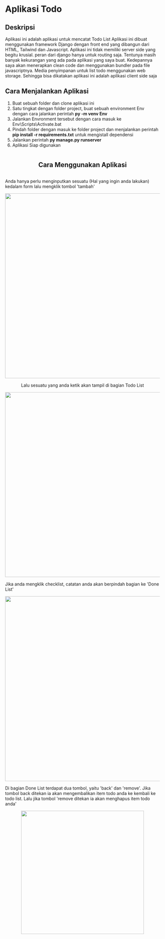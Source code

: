 <h1>Aplikasi Todo</h1>
<h2>Deskripsi</h2>
<p>Aplikasi ini adalah aplikasi untuk mencatat Todo List
Aplikasi ini dibuat menggunakan framework Django dengan front end yang dibangun dari HTML, Tailwind dan Javascript.
Aplikasi ini tidak memiliki server side yang begitu krusial. peran dari django hanya untuk routing saja. Tentunya masih banyak kekurangan yang ada pada aplikasi yang saya buat.
Kedepannya saya akan menerapkan clean code dan menggunakan bundler pada file javascriptnya. Media penyimpanan untuk list todo menggunakan web storage. Sehingga bisa
dikatakan aplikasi ini adalah aplikasi client side saja</p>
<h2>Cara Menjalankan Aplikasi</h2>
<ol>
  <li>Buat sebuah folder dan clone aplikasi ini</li>
  <li>Satu tingkat dengan folder project, buat sebuah environment Env dengan cara jalankan perintah <strong>py -m venv Env</strong></li>
  <li>Jalankan Envronment tersebut dengan cara masuk ke Env\Scripts\Activate.bat</li>
  <li>Pindah folder dengan masuk ke folder project dan menjalankan perintah <strong>pip install -r requirements.txt</strong> untuk mengistall dependensi</li>
  <li>Jalankan perintah <strong>py manage.py runserver</strong></li>
  <li>Aplikasi Siap digunakan</li>
</ol>
<div style="display:flex; flex-direction:column; align-items:center; width:100%">
  <h2>Cara Menggunakan Aplikasi</h2>
  <p>Anda hanya perlu menginputkan sesuatu (Hal yang ingin anda lakukan) kedalam form lalu mengklik tombol 'tambah'</p>
  <img src="https://github.com/user-attachments/assets/8ac4b591-fd2c-4143-ac30-fa767a756eb3" style="width:600px"/>
  <p>Lalu sesuatu yang anda ketik akan tampil di bagian Todo List</p>
  <img src="https://github.com/user-attachments/assets/c0cf6a51-d653-439e-92cf-027634376f00" style="width:600px"/>
  <p>Jika anda mengklik checklist, catatan anda akan berpindah bagian ke 'Done List'</p>
  <img src = "https://github.com/user-attachments/assets/76c4067c-3e1c-4876-ad3f-8f14565af215" style="width:600px"/>
  <p>Di bagian Done List terdapat dua tombol, yaitu 'back' dan 'remove'. Jika tombol back ditekan ia akan mengembalikan item todo anda ke kembali ke todo list.
  Lalu jika tombol 'remove ditekan ia akan menghapus item todo anda'</p>
  <img src="https://github.com/user-attachments/assets/91d286c9-8e86-4bcb-9069-af039753ead5" style="width:400px"/>
</div>
